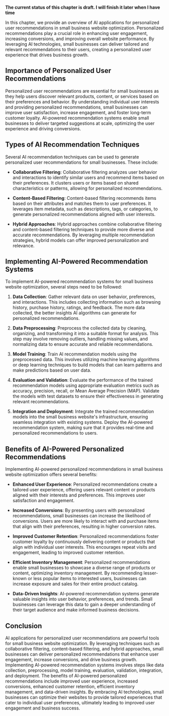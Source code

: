 **The current status of this chapter is draft. I will finish it later when I have time**

In this chapter, we provide an overview of AI applications for personalized user recommendations in small business website optimization. Personalized recommendations play a crucial role in enhancing user engagement, increasing conversions, and improving overall website performance. By leveraging AI technologies, small businesses can deliver tailored and relevant recommendations to their users, creating a personalized user experience that drives business growth.

Importance of Personalized User Recommendations
-----------------------------------------------

Personalized user recommendations are essential for small businesses as they help users discover relevant products, content, or services based on their preferences and behavior. By understanding individual user interests and providing personalized recommendations, small businesses can improve user satisfaction, increase engagement, and foster long-term customer loyalty. AI-powered recommendation systems enable small businesses to deliver targeted suggestions at scale, optimizing the user experience and driving conversions.

Types of AI Recommendation Techniques
-------------------------------------

Several AI recommendation techniques can be used to generate personalized user recommendations for small businesses. These include:

* **Collaborative Filtering**: Collaborative filtering analyzes user behavior and interactions to identify similar users and recommend items based on their preferences. It clusters users or items based on shared characteristics or patterns, allowing for personalized recommendations.

* **Content-Based Filtering**: Content-based filtering recommends items based on their attributes and matches them to user preferences. It leverages item metadata, such as descriptions, tags, or categories, to generate personalized recommendations aligned with user interests.

* **Hybrid Approaches**: Hybrid approaches combine collaborative filtering and content-based filtering techniques to provide more diverse and accurate recommendations. By leveraging multiple recommendation strategies, hybrid models can offer improved personalization and relevance.

Implementing AI-Powered Recommendation Systems
----------------------------------------------

To implement AI-powered recommendation systems for small business website optimization, several steps need to be followed:

1. **Data Collection**: Gather relevant data on user behavior, preferences, and interactions. This includes collecting information such as browsing history, purchase history, ratings, and feedback. The more data collected, the better insights AI algorithms can generate for personalized recommendations.

2. **Data Preprocessing**: Preprocess the collected data by cleaning, organizing, and transforming it into a suitable format for analysis. This step may involve removing outliers, handling missing values, and normalizing data to ensure accurate and reliable recommendations.

3. **Model Training**: Train AI recommendation models using the preprocessed data. This involves utilizing machine learning algorithms or deep learning techniques to build models that can learn patterns and make predictions based on user data.

4. **Evaluation and Validation**: Evaluate the performance of the trained recommendation models using appropriate evaluation metrics such as accuracy, precision, recall, or Mean Average Precision (MAP). Validate the models with test datasets to ensure their effectiveness in generating relevant recommendations.

5. **Integration and Deployment**: Integrate the trained recommendation models into the small business website's infrastructure, ensuring seamless integration with existing systems. Deploy the AI-powered recommendation system, making sure that it provides real-time and personalized recommendations to users.

Benefits of AI-Powered Personalized Recommendations
---------------------------------------------------

Implementing AI-powered personalized recommendations in small business website optimization offers several benefits:

* **Enhanced User Experience**: Personalized recommendations create a tailored user experience, offering users relevant content or products aligned with their interests and preferences. This improves user satisfaction and engagement.

* **Increased Conversions**: By presenting users with personalized recommendations, small businesses can increase the likelihood of conversions. Users are more likely to interact with and purchase items that align with their preferences, resulting in higher conversion rates.

* **Improved Customer Retention**: Personalized recommendations foster customer loyalty by continuously delivering content or products that align with individual user interests. This encourages repeat visits and engagement, leading to improved customer retention.

* **Efficient Inventory Management**: Personalized recommendations enable small businesses to showcase a diverse range of products or content, optimizing inventory management. By recommending lesser-known or less popular items to interested users, businesses can increase exposure and sales for their entire product catalog.

* **Data-Driven Insights**: AI-powered recommendation systems generate valuable insights into user behavior, preferences, and trends. Small businesses can leverage this data to gain a deeper understanding of their target audience and make informed business decisions.

Conclusion
----------

AI applications for personalized user recommendations are powerful tools for small business website optimization. By leveraging techniques such as collaborative filtering, content-based filtering, and hybrid approaches, small businesses can deliver personalized recommendations that enhance user engagement, increase conversions, and drive business growth. Implementing AI-powered recommendation systems involves steps like data collection, preprocessing, model training, evaluation, validation, integration, and deployment. The benefits of AI-powered personalized recommendations include improved user experience, increased conversions, enhanced customer retention, efficient inventory management, and data-driven insights. By embracing AI technologies, small businesses can optimize their websites to provide tailored experiences that cater to individual user preferences, ultimately leading to improved user engagement and business success.

